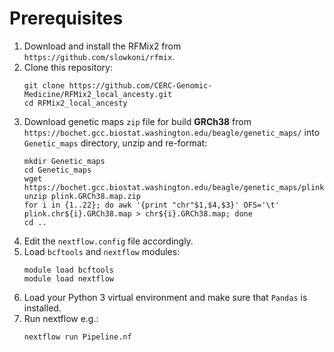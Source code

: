 # Prerequisites

1. Download and install the RFMix2 from `https://github.com/slowkoni/rfmix`.
2. Clone this repository:
    ```
    git clone https://github.com/CERC-Genomic-Medicine/RFMix2_local_ancesty.git
    cd RFMix2_local_ancesty
    ```
2.  Download genetic maps `zip` file for build **GRCh38** from `https://bochet.gcc.biostat.washington.edu/beagle/genetic_maps/` into `Genetic_maps` directory, unzip and re-format:
    ```
    mkdir Genetic_maps
    cd Genetic_maps
    wget https://bochet.gcc.biostat.washington.edu/beagle/genetic_maps/plink.GRCh38.map.zip
    unzip plink.GRCh38.map.zip
    for i in {1..22}; do awk '{print "chr"$1,$4,$3}' OFS='\t' plink.chr${i}.GRCh38.map > chr${i}.GRCh38.map; done
    cd ..
    ```
3. Edit the `nextflow.config` file accordingly.
4. Load `bcftools` and `nextflow` modules:
    ```
    module load bcftools
    module load nextflow
    ```
5. Load your Python 3 virtual environment and make sure that `Pandas` is installed.
6. Run nextflow e.g.:
    ```
    nextflow run Pipeline.nf
    ```
